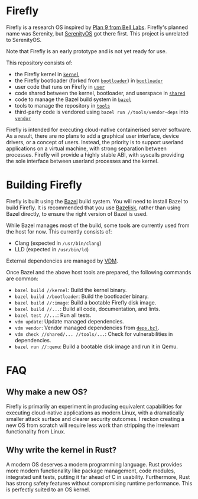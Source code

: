 # Firefly

Firefly is a research OS inspired by [Plan 9 from Bell Labs](https://9p.io/plan9/). Firefly's planned name was Serenity, but [SerenityOS](https://github.com/SerenityOS/serenity) got there first. This project is unrelated to SerenityOS.

Note that Firefly is an early prototype and is not yet ready for use.

This repository consists of:

- the Firefly kernel in [`kernel`](/kernel)
- the Firefly bootloader (forked from [`bootloader`](https://crates.io/crates/bootloader)) in [`bootloader`](/bootloader)
- user code that runs on Firefly in [`user`](/user)
- code shared between the kernel, bootloader, and userspace in [`shared`](/shared)
- code to manage the Bazel build system in [`bazel`](/bazel)
- tools to manage the repository in [`tools`](/tools)
- third-party code is vendored using `bazel run //tools/vendor-deps` into [`vendor`](/vendor)

Firefly is intended for executing cloud-native containerised server software. As a result, there are no plans to add a graphical user interface, device drivers, or a concept of users. Instead, the priority is to support userland applications on a virtual machine, with strong separation between processes. Firefly will provide a highly stable ABI, with syscalls providing the sole interface between userland processes and the kernel.

# Building Firefly

Firefly is built using the [Bazel](https://bazel.build/) build system. You will need to install Bazel to build Firefly. It is recommended that you use [Bazelisk](https://github.com/bazelbuild/bazelisk), rather than using Bazel directly, to ensure the right version of Bazel is used.

While Bazel manages most of the build, some tools are currently used from the host for now. This currently consists of:

- Clang (expected in `/usr/bin/clang`)
- LLD (expected in `/usr/bin/ld`)

External dependencies are managed by [VDM](https://github.com/ProjectSerenity/vdm).

Once Bazel and the above host tools are prepared, the following commands are common:

- `bazel build //kernel`:               Build the kernel binary.
- `bazel build //bootloader`:           Build the bootloader binary.
- `bazel build //:image`:               Build a bootable Firefly disk image.
- `bazel build //...`:                  Build all code, documentation, and lints.
- `bazel test //...`:                   Run all tests.
- `vdm update`:                         Update managed dependencies.
- `vdm vendor`:                         Vendor managed dependencies from [`deps.bzl`](/deps.bzl).
- `vdm check //shared/... //tools/...`: Check for vulnerabilities in dependencies.
- `bazel run //:qemu`:                  Build a bootable disk image and run it in Qemu.

# FAQ

## Why make a new OS?

Firefly is primarily an experiment in producing equivalent capabilities for executing cloud-native applications as modern Linux, with a dramatically smaller attack surface and clearer security outcomes. I reckon creating a new OS from scratch will require less work than stripping the irrelevant functionality from Linux.

## Why write the kernel in Rust?

A modern OS deserves a modern programming language. Rust provides more modern functionality like package management, code modules, integrated unit tests, putting it far ahead of C in usability. Furthermore, Rust has strong safety features without compromising runtime performance. This is perfectly suited to an OS kernel.
